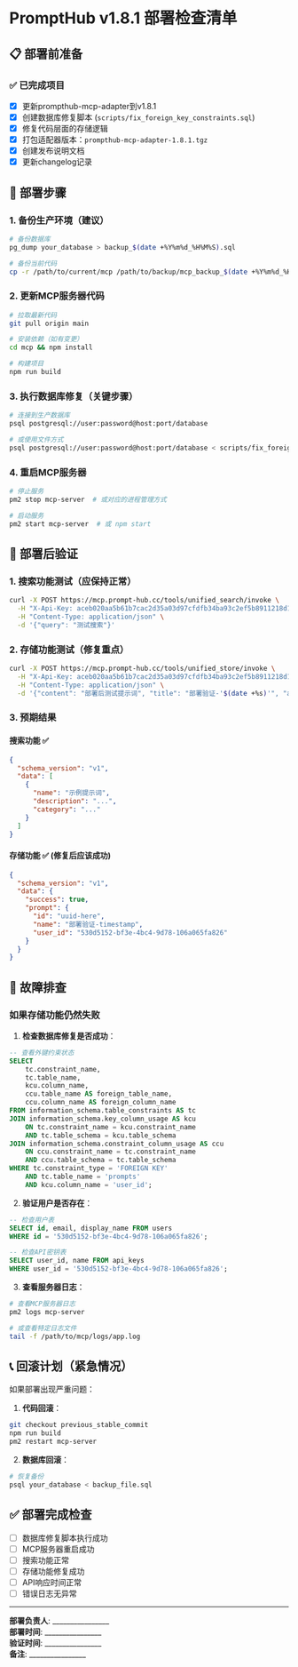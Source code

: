 # PromptHub v1.8.1 部署检查清单

## 📋 部署前准备

### ✅ 已完成项目
- [x] 更新prompthub-mcp-adapter到v1.8.1
- [x] 创建数据库修复脚本 (`scripts/fix_foreign_key_constraints.sql`)
- [x] 修复代码层面的存储逻辑
- [x] 打包适配器版本：`prompthub-mcp-adapter-1.8.1.tgz`
- [x] 创建发布说明文档
- [x] 更新changelog记录

## 🚀 部署步骤

### 1. 备份生产环境（建议）
```bash
# 备份数据库
pg_dump your_database > backup_$(date +%Y%m%d_%H%M%S).sql

# 备份当前代码
cp -r /path/to/current/mcp /path/to/backup/mcp_backup_$(date +%Y%m%d_%H%M%S)
```

### 2. 更新MCP服务器代码
```bash
# 拉取最新代码
git pull origin main

# 安装依赖（如有变更）
cd mcp && npm install

# 构建项目
npm run build
```

### 3. 执行数据库修复（关键步骤）
```bash
# 连接到生产数据库
psql postgresql://user:password@host:port/database

# 或使用文件方式
psql postgresql://user:password@host:port/database < scripts/fix_foreign_key_constraints.sql
```

### 4. 重启MCP服务器
```bash
# 停止服务
pm2 stop mcp-server  # 或对应的进程管理方式

# 启动服务
pm2 start mcp-server  # 或 npm start
```

## 🧪 部署后验证

### 1. 搜索功能测试（应保持正常）
```bash
curl -X POST https://mcp.prompt-hub.cc/tools/unified_search/invoke \
  -H "X-Api-Key: aceb020aa5b61b7cac2d35a03d97cfdfb34ba93c2ef5b8911218d19a80ab8653" \
  -H "Content-Type: application/json" \
  -d '{"query": "测试搜索"}'
```

### 2. 存储功能测试（修复重点）
```bash
curl -X POST https://mcp.prompt-hub.cc/tools/unified_store/invoke \
  -H "X-Api-Key: aceb020aa5b61b7cac2d35a03d97cfdfb34ba93c2ef5b8911218d19a80ab8653" \
  -H "Content-Type: application/json" \
  -d '{"content": "部署后测试提示词", "title": "部署验证-'$(date +%s)'", "auto_analyze": false}'
```

### 3. 预期结果

#### 搜索功能 ✅
```json
{
  "schema_version": "v1",
  "data": [
    {
      "name": "示例提示词",
      "description": "...",
      "category": "..."
    }
  ]
}
```

#### 存储功能 ✅ (修复后应该成功)
```json
{
  "schema_version": "v1", 
  "data": {
    "success": true,
    "prompt": {
      "id": "uuid-here",
      "name": "部署验证-timestamp",
      "user_id": "530d5152-bf3e-4bc4-9d78-106a065fa826"
    }
  }
}
```

## 🚨 故障排查

### 如果存储功能仍然失败

1. **检查数据库修复是否成功**：
```sql
-- 查看外键约束状态
SELECT 
    tc.constraint_name, 
    tc.table_name, 
    kcu.column_name, 
    ccu.table_name AS foreign_table_name,
    ccu.column_name AS foreign_column_name 
FROM information_schema.table_constraints AS tc 
JOIN information_schema.key_column_usage AS kcu
    ON tc.constraint_name = kcu.constraint_name
    AND tc.table_schema = kcu.table_schema
JOIN information_schema.constraint_column_usage AS ccu
    ON ccu.constraint_name = tc.constraint_name
    AND ccu.table_schema = tc.table_schema
WHERE tc.constraint_type = 'FOREIGN KEY' 
    AND tc.table_name = 'prompts'
    AND kcu.column_name = 'user_id';
```

2. **验证用户是否存在**：
```sql
-- 检查用户表
SELECT id, email, display_name FROM users 
WHERE id = '530d5152-bf3e-4bc4-9d78-106a065fa826';

-- 检查API密钥表
SELECT user_id, name FROM api_keys 
WHERE user_id = '530d5152-bf3e-4bc4-9d78-106a065fa826';
```

3. **查看服务器日志**：
```bash
# 查看MCP服务器日志
pm2 logs mcp-server

# 或查看特定日志文件
tail -f /path/to/mcp/logs/app.log
```

## 📞 回滚计划（紧急情况）

如果部署出现严重问题：

1. **代码回滚**：
```bash
git checkout previous_stable_commit
npm run build
pm2 restart mcp-server
```

2. **数据库回滚**：
```bash
# 恢复备份
psql your_database < backup_file.sql
```

## ✅ 部署完成检查

- [ ] 数据库修复脚本执行成功
- [ ] MCP服务器重启成功
- [ ] 搜索功能正常
- [ ] 存储功能修复成功
- [ ] API响应时间正常
- [ ] 错误日志无异常

---

**部署负责人**: ________________  
**部署时间**: ________________  
**验证时间**: ________________  
**备注**: ________________